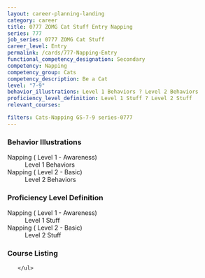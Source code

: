 ```yaml
---
layout: career-planning-landing
category: career
title: 0777 ZOMG Cat Stuff Entry Napping
series: 777
job_series: 0777 ZOMG Cat Stuff
career_level: Entry
permalink: /cards/777-Napping-Entry
functional_competency_designation: Secondary
competency: Napping
competency_group: Cats
competency_description: Be a Cat
level: "7-9"
behavior_illustrations: Level 1 Behaviors ? Level 2 Behaviors
proficiency_level_definition: Level 1 Stuff ? Level 2 Stuff
relevant_courses: 

filters: Cats-Napping GS-7-9 series-0777
---
```


<div class="desktop:grid-col-4 margin-y-205">
  <div class="border-top-05 bg-white padding-2 shadow-5 height-full members-hover border-1px border-gray-30 border-top-orange radius-lg">
    <h3>Behavior Illustrations</h3>
    <dl class="text-base"><dt>Napping ( Level 1 - Awareness)</dt><dd>Level 1 Behaviors</dd><dt>Napping ( Level 2 - Basic)</dt><dd>Level 2 Behaviors</dd></dl>
  </div>
</div>
<div class="desktop:grid-col-4 margin-y-205">
  <div class="border-top-05 bg-white padding-2 shadow-5 height-full members-hover border-1px border-gray-30 border-top-orange radius-lg">
    <h3>Proficiency Level Definition</h3>
    <dl class="text-base"><dt>Napping ( Level 1 - Awareness)</dt><dd>Level 1 Stuff</dd><dt>Napping ( Level 2 - Basic)</dt><dd>Level 2 Stuff</dd></dl>
  </div>
</div>
<div class="desktop:grid-col-4 margin-y-205">
  <div class="border-top-05 bg-white padding-2 shadow-5 height-full members-hover border-1px border-gray-30 border-top-orange radius-lg">
    <h3>Course Listing</h3>
    <ul class="text-base">
     
    </ul>
  </div>
</div>